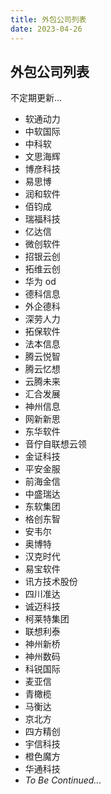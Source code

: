 ```yaml
---
title: 外包公司列表
date: 2023-04-26
---
```


## 外包公司列表

<!-- <iframe src="https://codesandbox.io/embed/react-hooks-practice-ts-6fmoh0?fontsize=14&hidenavigation=1&theme=dark"
     style="width:100%; height:500px; border:0; border-radius: 4px; overflow:hidden;"
     title="react-hooks-practice-ts"
     allow="accelerometer; ambient-light-sensor; camera; encrypted-media; geolocation; gyroscope; hid; microphone; midi; payment; usb; vr; xr-spatial-tracking"
     sandbox="allow-forms allow-modals allow-popups allow-presentation allow-same-origin allow-scripts"
   ></iframe> -->

不定期更新...

- 软通动力
- 中软国际
- 中科软
- 文思海辉
- 博彦科技
- 易思博
- 润和软件
- 佰钧成
- 瑞福科技
- 亿达信
- 微创软件
- 招银云创
- 拓维云创
- 华为 od
- 德科信息
- 外企德科
- 深劳人力
- 拓保软件
- 法本信息
- 腾云悦智
- 腾云忆想
- 云腾未来
- 汇合发展
- 神州信息
- 网新新思
- 东华软件
- 音佇自联想云领
- 金证科技
- 平安金服
- 前海金信
- 中盛瑞达
- 东软集团
- 格创东智
- 安韦尔
- 奥博特
- 汉克时代
- 易宝软件
- 讯方技术股份
- 四川准达
- 诚迈科技
- 柯莱特集团
- 联想利泰
- 神州新桥
- 神州数码
- 科锐国际
- 麦亚信
- 青橄榄
- 马衡达
- 京北方
- 四方精创
- 宇信科技
- 橙色魔方
- 华通科技
- *To Be Continued...*
